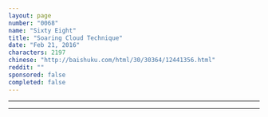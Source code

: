 ```yaml
---
layout: page
number: "0068"
name: "Sixty Eight"
title: "Soaring Cloud Technique"
date: "Feb 21, 2016"
characters: 2197
chinese: "http://baishuku.com/html/30/30364/12441356.html"
reddit: ""
sponsored: false
completed: false
---
```




- - -
- - -
